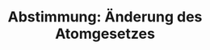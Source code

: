 ---
abstimmung:
  abstimmung: 3
  bundestagssitzung: 101
  datum: 28. April 2023
  legislaturperiode: 20
categories:
- Todo
data:
- title: Abstimmungsergebnis 20230428_3.pdf
  url: /res/2025-btw/abstimmungsergebnisse/20230428_3.pdf
- title: Abstimmungsergebnis 20230428_3_xls.xlsx
  url: /res/2025-btw/abstimmungsergebnisse/20230428_3_xls.xlsx
- title: Abstimmungsergebnis 20230428_3_xls.csv
  url: /res/2025-btw/abstimmungsergebnisse_csv/20230428_3_xls.csv
documents:
- local: /res/2025-btw/drucksachen/2006189.pdf
  summary: '### Gesetzesentwurf der AfD-Fraktion: 20. Änderung des Atomgesetzes


    Der Antrag der AfD-Fraktion zielt auf eine Verlängerung der Laufzeiten deutscher
    Kernkraftwerke über April 2023 hinaus ab, um die Energieversorgungssicherheit
    zu gewährleisten.  Dies soll durch die Aufhebung von Laufzeitbeschränkungen und
    Strommengenbegrenzungen erreicht werden.


    **Kernpunkte und Ziele:**


    * Laufzeitverlängerung der Kernkraftwerke

    * Aufhebung von Laufzeitbeschränkungen

    * Beseitigung von Strommengenbegrenzungen

    * Sicherung der Energieversorgung

    * Vermeidung von Energieknappheit und Preissteigerungen



    '
  title: Drucksache 20/6189
  url: https://dserver.bundestag.de/btd/20/061/2006189.pdf
- local: /res/2025-btw/drucksachen/2006573.pdf
  summary: '### Beschlussempfehlung und Bericht des Bundestagsausschusses


    Der Ausschuss für Umwelt, Naturschutz, nukleare Sicherheit und Verbraucherschutz
    empfiehlt die Ablehnung eines Gesetzentwurfs der AfD-Fraktion zur Änderung des
    Atomgesetzes.  **Kernpunkte und Ziele:** Aufhebung der Laufzeitbeschränkung für
    Kernkraftwerke, Abschaffung der Strommengenbegrenzung, unbefristeter Weiterbetrieb.

    '
  title: Drucksache 20/6573
  url: https://dserver.bundestag.de/btd/20/065/2006573.pdf
ergebnis:
  AfD:
    enthaltung: 0
    gesamt: 78
    ja: 60
    nein: 0
    nichtabgegeben: 18
    ungueltig: 0
  Bündnis 90/Die Grünen:
    enthaltung: 0
    gesamt: 118
    ja: 0
    nein: 109
    nichtabgegeben: 9
    ungueltig: 0
  CDU/CSU:
    enthaltung: 0
    gesamt: 197
    ja: 1
    nein: 153
    nichtabgegeben: 43
    ungueltig: 0
  Die Linke:
    enthaltung: 0
    gesamt: 39
    ja: 0
    nein: 32
    nichtabgegeben: 7
    ungueltig: 0
  FDP:
    enthaltung: 0
    gesamt: 92
    ja: 0
    nein: 75
    nichtabgegeben: 17
    ungueltig: 0
  Fraktionslos:
    enthaltung: 0
    gesamt: 6
    ja: 3
    nein: 1
    nichtabgegeben: 2
    ungueltig: 0
  SPD:
    enthaltung: 0
    gesamt: 205
    ja: 0
    nein: 181
    nichtabgegeben: 24
    ungueltig: 0
layout: abstimmung
links:
- title: Link zu bundestag.de
  url: https://www.bundestag.de/parlament/plenum/abstimmung/abstimmung?id=847
preview: 'Deutscher Bundestag


  101. Sitzung des Deutschen Bundestages

  am Freitag, 28. April 2023


  Endgültiges Ergebnis der Namentlichen Abstimmung Nr. 3


  Gesetzentwurf der Abgeordneten Karsten Hilse, Steffen Kotré, Dr. Rainer Kraft, weiterer

  Abgeordneter und der Fraktion der AfD

  Entwurf eines Zwanzigsten Gesetzes zur Änderung des Atomgesetzes

  Drs. 20/6189 und 20/6573'
tags:
- Todo
title: 'Abstimmung: Änderung des Atomgesetzes'
---